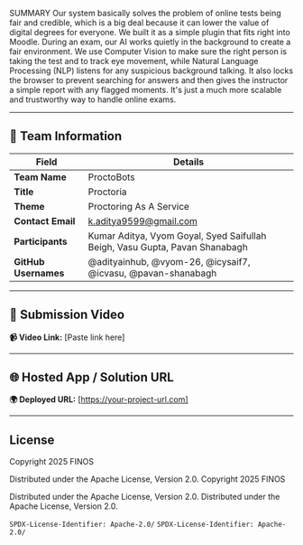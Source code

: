 SUMMARY
Our system basically solves the problem of online tests being fair and credible, which is a big deal because it can lower the value of digital degrees for everyone. We built it as a simple plugin that fits right into Moodle. During an exam, our AI works quietly in the background to create a fair environment. We use Computer Vision to make sure the right person is taking the test and to track eye movement, while Natural Language Processing (NLP) listens for any suspicious background talking. It also locks the browser to prevent searching for answers and then gives the instructor a simple report with any flagged moments. It's just a much more scalable and trustworthy way to handle online exams.

---

## 👥 Team Information

| Field | Details |
|---|---|
| **Team Name** | ProctoBots |
| **Title** | Proctoria |
| **Theme** | Proctoring As A Service |
| **Contact Email** | k.aditya9599@gmail.com |
| **Participants** | Kumar Aditya, Vyom Goyal, Syed Saifullah Beigh, Vasu Gupta, Pavan Shanabagh |
| **GitHub Usernames** | @adityainhub, @vyom-26, @icysaif7, @icvasu, @pavan-shanabagh |

---

## 🎥 Submission Video

**📹 Video Link:** [Paste link here]

---

## 🌐 Hosted App / Solution URL

**🌍 Deployed URL:** [https://your-project-url.com]

---

## License

Copyright 2025 FINOS

Distributed under the Apache License, Version 2.0.
Copyright 2025 FINOS

Distributed under the Apache License, Version 2.0.
Distributed under the Apache License, Version 2.0.

`SPDX-License-Identifier: Apache-2.0/`
`SPDX-License-Identifier: Apache-2.0/`

